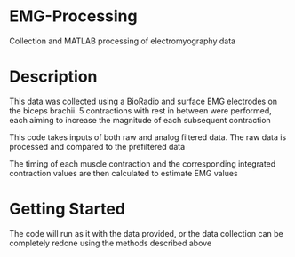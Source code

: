 # EMG-Processing
Collection and MATLAB processing of electromyography data 

# Description
This data was collected using a BioRadio and surface EMG electrodes on the biceps brachii. 5 contractions with rest in between were performed, each aiming to increase the magnitude of each subsequent contraction
  
This code takes inputs of both raw and analog filtered data. The raw data is processed and compared to the prefiltered data

The timing of each muscle contraction and the corresponding integrated contraction values are then calculated to estimate EMG values

# Getting Started
The code will run as it with the data provided, or the data collection can be completely redone using the methods described above
